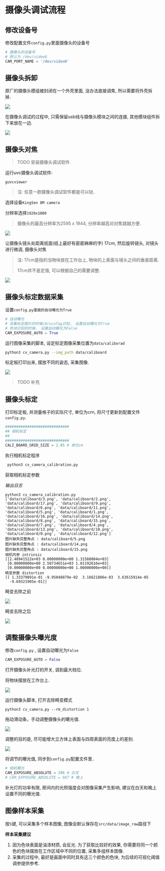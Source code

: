 # 摄像头调试流程



## 修改设备号

修改配置文件`config.py`里面摄像头的设备号

```python
# 摄像头的设备号
# 默认为 /dev/video0
CAM_PORT_NAME = '/dev/video0'
```



## 摄像头拆卸

原厂的摄像头模组被封闭在一个外壳里面, 没办法直接调焦, 所以需要将外壳拆掉．

![](./image/摄像头拆解.jpg)

在摄像头调试的过程中, 只需保留usb线与摄像头模块之间的连接, 其他模块组件拆下来放在一边.

![](./image/camera.jpg)







## 摄像头对焦

> TODO 安装摄像头调试软件.

运行uvc摄像头调试软件:

```
guvcviewer
```

> 注: 任意一款摄像头调试软件都是可以哒．

选择设备`KingSen 8M camera`

分辨率选择`1920x1080`

> 摄像头的最高分辨率为2595 x 1944, 分辨率越高对对焦就越方便.

![](./image/选择输出格式与分辨率.png)

让摄像头镜头处距离纸面(纸上最好有密密麻麻的字) 17cm, 然后旋转镜头, 对镜头进行微调, 摄像头对焦

> 注: 17cm是指的当物块放在工作台上, 物块的上表面与镜头之间的垂直距离.
>
> 17cm并不是定值, 可以根据自己的需要调整.

![](./image/调焦效果.png)





## 摄像头标定数据采集

设置`config.py里面的自动曝光为True`

```python
# 自动曝光
# 采集标定图片的时候/ArucoTag识别，　设置自动曝光为True
# 色块识别的时候，　设置自动曝光为False
CAM_EXPOSURE_AUTO = True
```

运行图像采集的脚本, 设定标定图像采集位置为`data/caliborad`

```bash
python3 cv_camera.py --img_path data/caliboard
```



标定板打印出来, 摆放不同的姿态, 采集图像.

![](./image/标定数据采集.jpg)

> TODO 补充



## 摄像头标定

打印标定板, 并测量格子的实际尺寸, 单位为cｍ, 将尺寸更新到配置文件`config.py`.

```python
#############################
## 相机标定
## 
#############################
CALI_BOARD_GRID_SIZE = 2.05 # 单位cm
```



执行相机标定程序

```bash
 python3 cv_camera_calibration.py 
```

获取相机标定参数

*输出日志*

```
python3 cv_camera_calibration.py 
['data/caliboard/3.png', 'data/caliboard/2.png', 'data/caliboard/17.png', 'data/caliboard/9.png', 'data/caliboard/6.png', 'data/caliboard/11.png', 'data/caliboard/5.png', 'data/caliboard/1.png', 'data/caliboard/16.png', 'data/caliboard/14.png', 'data/caliboard/8.png', 'data/caliboard/15.png', 'data/caliboard/7.png', 'data/caliboard/4.png', 'data/caliboard/13.png', 'data/caliboard/10.png', 'data/caliboard/0.png', 'data/caliboard/12.png']
图片缺失完整角点 : data/caliboard/5.png
图片缺失完整角点 : data/caliboard/14.png
图片缺失完整角点 : data/caliboard/15.png
相机内参 intrinsic
[[2.48941522e+03 0.00000000e+00 1.31588004e+03]
 [0.00000000e+00 2.50734651e+03 1.01192616e+03]
 [0.00000000e+00 0.00000000e+00 1.00000000e+00]]
畸变参数 distortion
[[ 1.33379091e-01 -9.95048879e-02  3.16621886e-03  3.63615914e-05
  -9.69321905e-01]]

```



畸变去除之前

![](./image/畸变去除之前.png)



畸变去除之后

![](./image/畸变去除效果.png)



## 调整摄像头曝光度





修改`config.py` , 设置自动曝光为`False`

```python
CAM_EXPOSURE_AUTO = False
```



打开摄像头补光灯的开关, 调到最大档位.



将物块摆放在工作台上.

![](./image/工作台-摆放物块后.jpg)



运行摄像头脚本, 打开去除畸变模式

```
python3 cv_camera.py --rm_distortion 1
```

拖动滑动条，手动调整摄像头的曝光值.



![](./image/img_win.png)



调整的目的是, 尽可能增大立方体上表面与四周表面的亮度上的差别.

![](./image/0.png)



将调节的曝光值, 同步到`config.py`配置文件里．

```python
# 相机曝光
CAM_EXPOSURE_ABSOLUTE = 296 # 白天 
# CAM_EXPOSURE_ABSOLUTE = 687 # 晚上
```

补光灯的功率有限, 房间内的光照强度会对图像采集产生影响, 建议在白天和晚上设置不同的曝光值.

## 图像样本采集

按`S`键, 可以采集多个样本图像, 图像会默认保存在`src/data/image_raw`路径下

**样本采集建议**

1. 因为色块表面是油漆材质, 会反光. 为了获取比较好的效果, 你需要将同一个颜色的色块摆放在工作区域中不同的位置, 采集多组样本图像. 
2. 采集的过程中, 最好是画面中同时具有这三个颜色的色块, 为后续的可视化阈值调参提供参考.